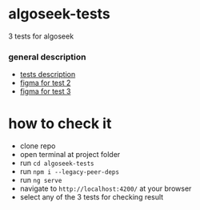 # algoseek-tests
3 tests for algoseek
### general description
- [tests description](https://docs.google.com/document/d/1aU2LmyotsJvECQKpZz6jgn5U30tmJFLMpz0vEQQGQGo/edit?tab=t.0)
- [figma for test 2](https://www.figma.com/design/bIFvalXRR1fwPHrQ1cPcYd/Landing-Page---Login-%2F-Singup---Panel---Form-(Community)-(Copy)?node-id=0-2&node-type=frame&t=mXaalKeNKQNKL1QG-0)
- [figma for test 3](https://www.figma.com/design/ZmwmsyynQGUWcmMTWxnuPK/Home---Slider?node-id=0-1&node-type=canvas&t=p6mPk3hAbKeodpFH-0)

# how to check it

- clone repo
- open terminal at project folder
- run `cd algoseek-tests`
- run `npm i --legacy-peer-deps`
- run `ng serve`
- navigate to `http://localhost:4200/` at your browser
- select any of the 3 tests for checking result